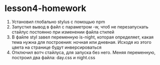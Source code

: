 # lesson4-homework
1. Установил глобально stylus с помощью npm
2. Запустил вывод в файл с параметром -w, чтоб не перезапускать стайлус постоянно при изменении файла стилей
3. В файле styl завел переменную is-night, которая определяет, какая тема нужна для построения: ночная или дневная. Исходя из этого цвета на странице будут инверсироваться
4. Отключил вотч стайлуса, для запуска без него. Меняя переменную, построил два файла: day.css и night.css
